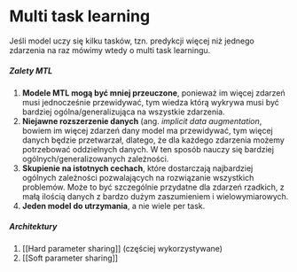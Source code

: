 # Multi task learning
Jeśli model uczy się kilku tasków, tzn. predykcji więcej niż jednego zdarzenia na raz mówimy wtedy o multi task learningu.

##### Zalety MTL
1. **Modele MTL mogą być mniej przeuczone**, ponieważ im więcej zdarzeń musi jednocześnie przewidywać, tym wiedza którą wykrywa musi być bardziej ogólna/generalizująca na wszystkie zdarzenia. 
2. **Niejawne rozszerzenie danych** (ang. *implicit data augmentation*, bowiem im więcej zdarzeń dany model ma przewidywać, tym więcej danych będzie przetwarzał, dlatego, że dla każdego zdarzenia możemy potrzebować oddzielnych danych. W ten sposób nauczy się bardziej ogólnych/generalizowanych zależności.
3. **Skupienie na istotnych cechach**, które dostarczają najbardziej ogólnych zależności pozwalających na rozwiązanie wszystkich problemów. Może to być szczególnie przydatne dla zdarzeń rzadkich, z małą ilością danych z bardzo dużym zaszumieniem i wielowymiarowych.
4. **Jeden model do utrzymania**, a nie wiele per task.

##### Architektury
1. [[Hard parameter sharing]] (częściej wykorzystywane)
2. [[Soft parameter sharing]]